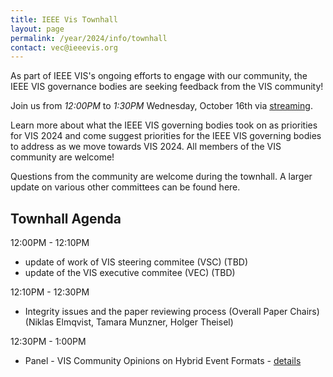 ```yaml
---
title: IEEE Vis Townhall
layout: page
permalink: /year/2024/info/townhall
contact: vec@ieeevis.org
---
```


As part of IEEE VIS's ongoing efforts to engage with our community, the IEEE VIS governance bodies are seeking feedback from the VIS community! 

Join us from *12:00PM* to *1:30PM* Wednesday, October 16th via [streaming](TBD).

Learn more about what the IEEE VIS governing bodies took on as priorities for VIS 2024 and come suggest priorities for the IEEE VIS governing bodies to address as we move towards VIS 2024. All members of the VIS community are welcome!

Questions from the community are welcome during the townhall. A larger update on various other committees can be found here.

## Townhall Agenda
12:00PM - 12:10PM
* update of work of VIS steering commitee (VSC) (TBD)
* update of the VIS executive commitee (VEC) (TBD)

12:10PM - 12:30PM
* Integrity issues and the paper reviewing process (Overall Paper Chairs) (Niklas Elmqvist, Tamara Munzner, Holger Theisel)

12:30PM - 1:00PM
* Panel - VIS Community Opinions on Hybrid Event Formats - [details](https://ieeevis.org/year/2024/blog/vis-2024-VEC-survey-results)


